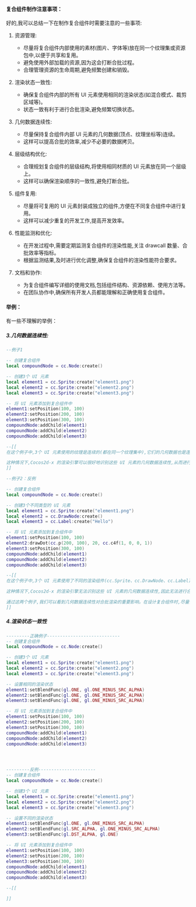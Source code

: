 #### 复合组件制作注意事项：
好的,我可以总结一下在制作复合组件时需要注意的一些事项:

1. 资源管理:
   - 尽量将复合组件内部使用的素材(图片、字体等)放在同一个纹理集或资源包中,以便于共享和复用。
   - 避免使用外部加载的资源,因为这会打断合批过程。
   - 合理管理资源的生命周期,避免频繁创建和销毁。

2. 渲染状态一致性:
   - 确保复合组件内部的所有 UI 元素使用相同的渲染状态(如混合模式、裁剪区域等)。
   - 状态一致有利于进行合批渲染,避免频繁切换状态。

3. 几何数据连续性:
   - 尽量保持复合组件内部 UI 元素的几何数据(顶点、纹理坐标等)连续。
   - 这样可以提高合批的效率,减少不必要的数据拷贝。

4. 层级结构优化:
   - 合理规划复合组件的层级结构,将使用相同材质的 UI 元素放在同一个层级上。
   - 这样可以确保渲染顺序的一致性,避免打断合批。

5. 组件复用:
   - 尽量将可复用的 UI 元素封装成独立的组件,方便在不同复合组件中进行复用。
   - 这样可以减少重复的开发工作,提高开发效率。

6. 性能监测和优化:
   - 在开发过程中,需要定期监测复合组件的渲染性能,关注 drawcall 数量、合批效率等指标。
   - 根据监测结果,及时进行优化调整,确保复合组件的渲染性能符合要求。

7. 文档和协作:
   - 为复合组件编写详细的使用文档,包括组件结构、资源依赖、使用方法等。
   - 在团队协作中,确保所有开发人员都能理解和正确使用复合组件。

#### 举例：
有一些不理解的举例：
##### 3.几何数据连续性:
```lua
--例子1

-- 创建复合组件
local compoundNode = cc.Node:create()

-- 创建3个 UI 元素
local element1 = cc.Sprite:create("element1.png")
local element2 = cc.Sprite:create("element2.png")
local element3 = cc.Sprite:create("element3.png")

-- 将 UI 元素添加到复合组件中
element1:setPosition(100, 100)
element2:setPosition(200, 100)
element3:setPosition(300, 100)
compoundNode:addChild(element1)
compoundNode:addChild(element2)
compoundNode:addChild(element3)

--[[
在这个例子中,3个 UI 元素使用的纹理是连续的(都在同一个纹理集中),它们的几何数据也是连续的,因为都是使用 cc.Sprite 创建的。

这种情况下,Cocos2d-x 的渲染引擎可以很好地识别这些 UI 元素的几何数据连续性,从而进行合批渲染,减少 drawcall 的数量,提高整体的渲染性能。
]]

--例子2：反例

-- 创建复合组件
local compoundNode = cc.Node:create()

-- 创建3个不同类型的 UI 元素
local element1 = cc.Sprite:create("element1.png")
local element2 = cc.DrawNode:create()
local element3 = cc.Label:create("Hello")

-- 将 UI 元素添加到复合组件中
element1:setPosition(100, 100)
element2:drawDot(cc.p(200, 100), 20, cc.c4f(1, 0, 0, 1))
element3:setPosition(300, 100)
compoundNode:addChild(element1)
compoundNode:addChild(element2)
compoundNode:addChild(element3)

--[[
在这个例子中,3个 UI 元素使用了不同的渲染组件(cc.Sprite、cc.DrawNode、cc.Label),它们的几何数据是不连续的。

这种情况下,Cocos2d-x 的渲染引擎无法识别这些 UI 元素的几何数据连续性,因此无法进行合批渲染。这将导致更多的 drawcall 数量,从而降低整体的渲染性能。

通过这两个例子,我们可以看到几何数据连续性对合批渲染的重要影响。在设计复合组件时,尽量使用相同类型的 UI 元素,并保持它们的几何数据连续,这样可以最大限度地利用合批机制,提高游戏的渲染性能。
]]


```

##### 4.渲染状态一致性
```lua
---------正确例子----------------------------
-- 创建复合组件
local compoundNode = cc.Node:create()

-- 创建3个 UI 元素
local element1 = cc.Sprite:create("element1.png")
local element2 = cc.Sprite:create("element2.png")
local element3 = cc.Sprite:create("element3.png")

-- 设置相同的渲染状态
element1:setBlendFunc(gl.ONE, gl.ONE_MINUS_SRC_ALPHA)
element2:setBlendFunc(gl.ONE, gl.ONE_MINUS_SRC_ALPHA)
element3:setBlendFunc(gl.ONE, gl.ONE_MINUS_SRC_ALPHA)

-- 将 UI 元素添加到复合组件中
element1:setPosition(100, 100)
element2:setPosition(200, 100)
element3:setPosition(300, 100)
compoundNode:addChild(element1)
compoundNode:addChild(element2)
compoundNode:addChild(element3)




---------反例----------------------
-- 创建复合组件
local compoundNode = cc.Node:create()

-- 创建3个 UI 元素
local element1 = cc.Sprite:create("element1.png")
local element2 = cc.Sprite:create("element2.png")
local element3 = cc.Sprite:create("element3.png")

-- 设置不同的渲染状态
element1:setBlendFunc(gl.ONE, gl.ONE_MINUS_SRC_ALPHA)
element2:setBlendFunc(gl.SRC_ALPHA, gl.ONE_MINUS_SRC_ALPHA)
element3:setBlendFunc(gl.DST_ALPHA, gl.ONE)

-- 将 UI 元素添加到复合组件中
element1:setPosition(100, 100)
element2:setPosition(200, 100)
element3:setPosition(300, 100)
compoundNode:addChild(element1)
compoundNode:addChild(element2)
compoundNode:addChild(element3)

--[[

]]

```


